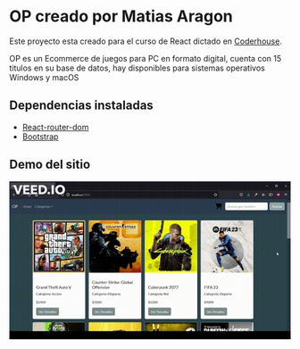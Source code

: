 # OP creado por Matias Aragon

Este proyecto esta creado para el curso de React dictado en [Coderhouse](https://www.coderhouse.com).

OP es un Ecommerce de juegos para PC en formato digital, cuenta con 15 titulos en su base de datos, hay disponibles para sistemas operativos Windows y macOS

## Dependencias instaladas

- [React-router-dom](https://v5.reactrouter.com/)
- [Bootstrap](https://getbootstrap.com/)

## Demo del sitio

<img src="./public/img/demo.gif"/>
